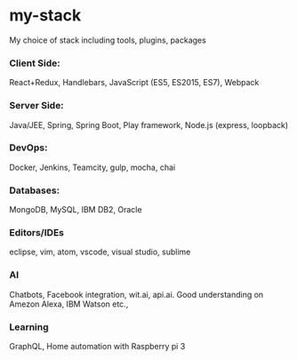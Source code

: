 # my-stack
My choice of stack including tools, plugins, packages

### Client Side:

React+Redux, Handlebars, JavaScript (ES5, ES2015, ES7), Webpack

### Server Side:

Java/JEE, Spring, Spring Boot, Play framework, Node.js (express, loopback)

### DevOps:

Docker, Jenkins, Teamcity, gulp, mocha, chai

### Databases:

MongoDB, MySQL, IBM DB2, Oracle 

### Editors/IDEs

eclipse, vim, atom, vscode, visual studio, sublime

### AI

Chatbots, Facebook integration, wit.ai, api.ai. Good understanding on Amezon Alexa, IBM Watson etc., 

### Learning

GraphQL, Home automation with Raspberry pi 3
